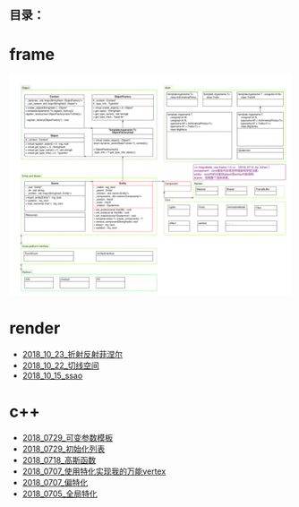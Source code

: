 
## 目录：

frame
=
![微信](./megranate_ecs_frame.jpg)

render
=
* [2018_10_23_折射反射菲涅尔](./render/2018_10_23_折射反射菲涅尔/2018_10_23_折射反射菲涅尔.md)
* [2018_10_22_切线空间](./render/2018_10_22_切线空间/2018_10_22_切线空间.md)
* [2018_10_15_ssao](./render/2018_10_15_ssao/2018_10_15_ssao.md)

c++
=
* [2018_0729_可变参数模板](./c++/2018_0729_可变参数模板/2018_0729_可变参数模板.md)
* [2018_0729_初始化列表](./c++/2018_0729_可变参数模板/2018_0729_初始化列表.md)
* [2018_0718_高斯函数](./c++/2018_0718_高斯函数/2018_0718_高斯函数.md)
* [2018_0707_使用特化实现我的万能vertex](./c++/2018_0707_万能vertex/万能vertex.md)
* [2018_0707_偏特化](./c++/2018_0705_全局特化/2018_0707_偏特化.md)
* [2018_0705_全局特化](./c++/2018_0705_全局特化/2018_0705_全局特化.md)

